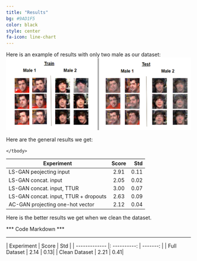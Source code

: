 ```yaml
---
title: "Results"
bg: #9AD1F5
color: black
style: center
fa-icon: line-chart
---
```


  Here is an example of results with only two male as our dataset:
<img src="./assets/images/2male.png" alt="Generated Images"/>


  Here are the general results we get:
<table>
    <thead>
        <tr>
            <th>Experiment</th>
            <th align="center">Score</th>
            <th align="right">Std</th>
        </tr>
    </thead>
    <tbody>
        <tr>
            <td>LS-GAN peojecting input</td>
            <td align="center">2.91</td>
            <td align="right">0.11</td>
        </tr>
        <tr>
            <td>LS-GAN concat. input</td>
            <td align="center">2.05</td>
            <td align="right">0.02</td>
        </tr>
        <tr>
            <td>LS-GAN concat. input, TTUR</td>
            <td align="center">3.00</td>
            <td align="right">0.07</td>
        </tr>
	<tr>
            <td>LS-GAN concat. input, TTUR + dropouts</td>
            <td align="center">2.63</td>
            <td align="right">0.09</td>
        </tr>
	<tr>
            <td>AC-GAN projecting one-hot vector</td>
            <td align="center">2.12</td>
            <td align="right">0.04</td>
        </tr>

    </tbody>
</table>


  Here is the better results we get when we clean the dataset.

*** Code Markdown ***
*********************

| Experiment     |     Score    |   Std    |
| -------------  |: ----------: | -------: |
| Full Dataset   |        2.14  |      0.13|
| Clean Dataset  |        2.21  |      0.41|
	